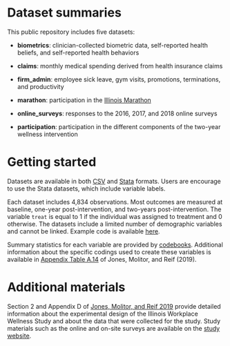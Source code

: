 
# Dataset summaries

This public repository includes five datasets:

- **biometrics**: clinician-collected biometric data, self-reported health beliefs, and self-reported health behaviors

- **claims**: monthly medical spending derived from health insurance claims

- **firm_admin**: employee sick leave, gym visits, promotions, terminations, and productivity

- **marathon**: participation in the [Illinois Marathon](https://illinoismarathon.com/)

- **online_surveys**: responses to the 2016, 2017, and 2018 online surveys

- **participation**: participation in the different components of the two-year wellness intervention


# Getting started

Datasets are available in both [CSV](../data/csv) and [Stata](../data/stata) formats. Users are encourage to use the Stata datasets, which include variable labels.

Each dataset includes 4,834 observations. Most outcomes are measured at baseline, one-year post-intervention, and two-years post-intervention. The variable `treat` is equal to 1 if the individual was assigned to treatment and 0 otherwise. The datasets include a limited number of demographic variables and cannot be linked. Example code is available [here](../README.md#examples).

Summary statistics for each variable are provided by [codebooks](../data/codebooks). Additional information about the specific codings used to create these variables is available in [Appendix Table A.14](qje.table.a.14.pdf) of Jones, Molitor, and Reif (2019).

# Additional materials

Section 2 and Appendix D of [Jones, Molitor, and Reif 2019](https://www.nber.org/workplacewellness/s/IL_Wellness_Study_1.pdf) provide detailed information about the experimental design of the Illinois Workplace Wellness Study and about the data that were collected for the study. Study materials such as the online and on-site surveys are available on the [study website](https://www.nber.org/programs-projects/projects-and-centers/workplace-wellness/illinois-workplace-wellness-downloads).

